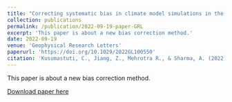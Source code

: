 ```yaml
---
title: "Correcting systematic bias in climate model simulations in the time-frequency domain"
collection: publications
permalink: /publication/2022-09-19-paper-GRL
excerpt: 'This paper is about a new bias correction method.'
date: 2022-09-19
venue: 'Geophysical Research Letters'
paperurl: 'https://doi.org/10.1029/2022GL100550'
citation: 'Kusumastuti, C., Jiang, Z., Mehrotra R., & Sharma, A. (2022). "Correcting systematic bias in climate model simulations in the time-frequency domain." <i>Geophysical Research Letters</i>. 49(19), e2022GL100550.'
---
```

This paper is about a new bias correction method.

[Download paper here](http://zejiang-unsw.github.io/files/Jiang-GRL-2022.pdf)

